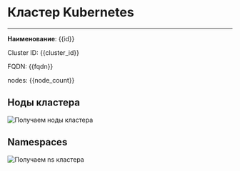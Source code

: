 # Кластер Kubernetes
***  
**Наименование**: {{id}}

Cluster ID: {{cluster_id}} 

FQDN: {{fqdn}}

nodes: {{node_count}}

## Ноды кластера
![Получаем ноды кластера](@entity/seaf.ta.components.k8s.cluster/nodes?id={{cluster_id}})

## Namespaces
![Получаем ns кластера](@entity/seaf.ta.components.k8s.cluster/namespaces?id={{cluster_id}})




